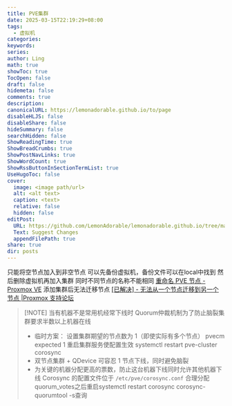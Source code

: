 ```yaml
---
title: PVE集群
date: 2025-03-15T22:19:29+08:00
tags:
  - 虚拟机
categories: 
keywords: 
series: 
author: Ling
math: true
showToc: true
TocOpen: false
draft: false
hidemeta: false
comments: true
description: 
canonicalURL: https://lemonadorable.github.io/to/page
disableHLJS: false
disableShare: false
hideSummary: false
searchHidden: false
ShowReadingTime: true
ShowBreadCrumbs: true
ShowPostNavLinks: true
ShowWordCount: true
ShowRssButtonInSectionTermList: true
UseHugoToc: false
cover:
  image: <image path/url>
  alt: <alt text>
  caption: <text>
  relative: false
  hidden: false
editPost:
  URL: https://github.com/LemonAdorable/lemonadorable.github.io/tree/master/content
  Text: Suggest Changes
  appendFilePath: true
share: true
dir: posts
---
```


只能将空节点加入到非空节点
可以先备份虚拟机，备份文件可以在local中找到
然后删除虚拟机再加入集群
同时不同节点的名称不能相同
[重命名 PVE 节点 - Proxmox VE](https://pve.proxmox.com/wiki/Renaming_a_PVE_node)
添加集群后无法迁移节点
[[已解决] - 无法从一个节点迁移到另一个节点 |Proxmox 支持论坛](https://forum.proxmox.com/threads/cannot-migrate-from-one-node-to-another.60431/)

> [!NOTE] 当有机器不是常用机经常下线时
> Quorum仲裁机制为了防止脑裂集群要求半数以上机器在线
> - 临时方案：
> 设置集群期望的节点数为 1（即使实际有多个节点）
> pvecm expected 1
> 重启集群服务使配置生效
> systemctl restart pve-cluster corosync
> - 双节点集群 + QDevice 可容忍 1 节点下线，同时避免脑裂
> - 为关键的机器分配更高的票数，防止这台机器下线同时允许其他机器下线
> Corosync 的配置文件位于 `/etc/pve/corosync.conf`
> 合理分配quorum_votes之后重启systemctl restart corosync
> corosync-quorumtool -s查询
